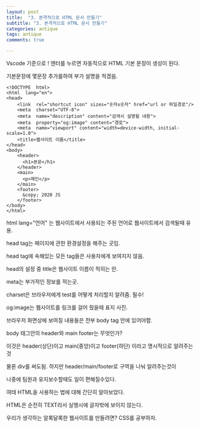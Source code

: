```yaml
---
layout: post
title:  "3. 본격적으로 HTML 문서 만들기"
subtitle: "3. 본격적으로 HTML 문서 만들기"
categories: antique
tags: antique
comments: true

---
```


Vscode 기준으로 ! 엔터를 누르면 자동적으로 HTML 기본 문장이 생성이 된다.

기본문장에 몇문장 추가를하여 부가 설명을 적겠음.
```
<!DOCTYPE  html>
<html  lang="en">
<head>
	<link  rel="shortcut icon" sizes="숫자x숫자" href="url or 파일경로"/>
	<meta  charset="UTF-8">
	<meta  name="description" content="검색시 설명될 내용">
	<meta  property="og:image" content="경로">
	<meta  name="viewport" content="width=device-width, initial-scale=1.0">
	<title>웹사이트 이름</title>
</head>
<body>
	<header>
	  <h1>본문</h1>
	</header>
	<main>
	  <p>메인</p>
	</main>
	<footer>
	  &copy; 2020 JS
	</footer>
</body>
</html>
```
html lang="언어" 는 웹사이트에서 사용되는 주된 언어로 웹사이트에서 검색될때 유용.

head tag는 페이지에 관한 환경설정을 해주는 곳임. 

head tag에 속해있는 모든 tag들은 사용자에게 보여지지 않음.

head의 설정 중 title은 웹사이트 이름이 적히는 란.

meta는 부가적인 정보를 적는곳.  

charset은 브라우저에게 test를 어떻게 처리할지 알려줌. 필수!

og:image는 웹사이트를 링크를 걸어 줬을때 표지 사진.

브라우저 화면상에 보여질 내용들은 전부 body tag 안에 있어야함.

body 태그안의 header와 main footer는 무엇인가?

이것은 header(상단)이고 main(중앙)이고 footer(하단) 이라고 명시적으로 알려주는것

물론 div를 써도됨. 하지만 header/main/footer로 구역을 나눠 알려주는것이

나중에 팀원과 유지보수할때도 일이 편해질수있다.

여태 HTML을 사용하는 법에 대해 간단히 알아보았다.

HTML은 순전히 TEXT라서 실행시에 글자밖에 보이지 않는다.

우리가 생각하는 알록달록한 웹사이트를 만들려면? CSS를 공부하자.